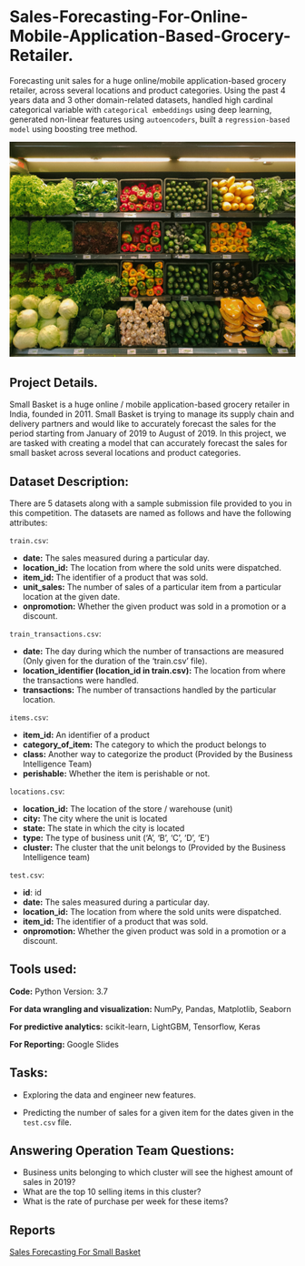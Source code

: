# Sales-Forecasting-For-Online-Mobile-Application-Based-Grocery-Retailer.

Forecasting unit sales for a huge online/mobile application-based grocery
retailer, across several locations and product categories. Using the past 4 years data and 3 other domain-related datasets, handled
high cardinal categorical variable with `categorical embeddings` using deep learning, generated non-linear features using
`autoencoders`, built a `regression-based model` using boosting tree method.

![Alt Text](https://github.com/aayanmaity/Sales-Forecasting-For-Online-Mobile-Application-Based-Grocery-Retailer./blob/main/Report/nrd-D6Tu_L3chLE-unsplash.jpg)

## Project Details.

Small Basket is a huge online / mobile application-based grocery retailer in India, founded
in 2011. Small Basket is trying to manage its supply chain and delivery partners and would
like to accurately forecast the sales for the period starting from January of 2019 to August
of 2019. 
In this project, we are tasked with creating a model that can accurately forecast the
sales for small basket across several locations and product categories.

## Dataset Description:

There are 5 datasets along with a sample submission file provided to you in this
competition. The datasets are named as follows and have the following attributes:

`train.csv`:
*  **date:** The sales measured during a particular day.
*  **location_id:** The location from where the sold units were dispatched.
*  **item_id:** The identifier of a product that was sold.
*  **unit_sales:** The number of sales of a particular item from a particular location at the given date.
*  **onpromotion:** Whether the given product was sold in a promotion or a discount.

`train_transactions.csv`:
* **date:** The day during which the number of transactions are measured (Only given for the duration of the ‘train.csv’ file).
* **location_identifier (location_id in train.csv):** The location from where the transactions were handled.
* **transactions:** The number of transactions handled by the particular location.

`items.csv`:
* **item_id:** An identifier of a product
* **category_of_item:** The category to which the product belongs to
* **class:** Another way to categorize the product (Provided by the Business Intelligence Team)
* **perishable:** Whether the item is perishable or not.

`locations.csv`:
* **location_id:** The location of the store / warehouse (unit)
* **city:** The city where the unit is located
* **state:** The state in which the city is located
* **type:** The type of business unit (‘A’, ‘B’, ‘C’, ‘D’, ‘E’)
* **cluster:** The cluster that the unit belongs to (Provided by the Business Intelligence team)

`test.csv`:
*  **id**: id
*  **date:** The sales measured during a particular day.
*  **location_id:** The location from where the sold units were dispatched.
*  **item_id:** The identifier of a product that was sold.
*  **onpromotion:** Whether the given product was sold in a promotion or a discount.


## Tools used:

**Code:** Python Version: 3.7

**For data wrangling and visualization:** NumPy, Pandas, Matplotlib, Seaborn

**For predictive analytics:** scikit-learn, LightGBM, Tensorflow, Keras

**For Reporting:** Google Slides

## Tasks:

* Exploring the data and engineer new features.

* Predicting the number of sales for a given item for the dates given in the `test.csv` file.

## Answering Operation Team Questions:

* Business units belonging to which cluster will see the highest amount of sales in 2019?
* What are the top 10 selling items in this cluster?
* What is the rate of purchase per week for these items?

## Reports

[Sales Forecasting For Small Basket](https://github.com/aayanmaity/Sales-Forecasting-For-Online-Mobile-Application-Based-Grocery-Retailer./blob/main/Report/Sales%20Forecasting%20for%20Small%20Basket%20.pdf)
